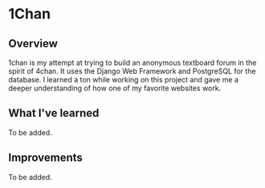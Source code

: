 # 1Chan

## Overview
1chan is my attempt at trying to build an anonymous textboard forum in the spirit of 4chan. It uses the Django Web Framework and PostgreSQL for the database. I learned a ton while working on this project and gave me a deeper understanding of how one of my favorite websites work.

## What I've learned
To be added.

## Improvements
To be added.
